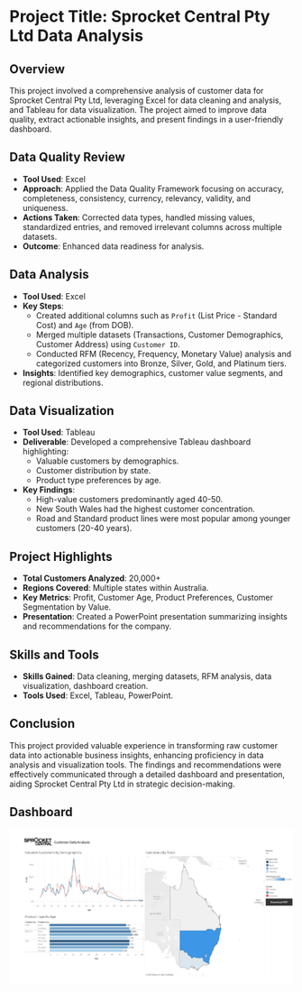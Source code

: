 # Project Title: Sprocket Central Pty Ltd Data Analysis

## Overview
This project involved a comprehensive analysis of customer data for Sprocket Central Pty Ltd, leveraging Excel for data cleaning and analysis, and Tableau for data visualization. The project aimed to improve data quality, extract actionable insights, and present findings in a user-friendly dashboard.

## Data Quality Review
- **Tool Used**: Excel
- **Approach**: Applied the Data Quality Framework focusing on accuracy, completeness, consistency, currency, relevancy, validity, and uniqueness.
- **Actions Taken**: Corrected data types, handled missing values, standardized entries, and removed irrelevant columns across multiple datasets.
- **Outcome**: Enhanced data readiness for analysis.

## Data Analysis
- **Tool Used**: Excel
- **Key Steps**:
  - Created additional columns such as `Profit` (List Price - Standard Cost) and `Age` (from DOB).
  - Merged multiple datasets (Transactions, Customer Demographics, Customer Address) using `Customer ID`.
  - Conducted RFM (Recency, Frequency, Monetary Value) analysis and categorized customers into Bronze, Silver, Gold, and Platinum tiers.
- **Insights**: Identified key demographics, customer value segments, and regional distributions.

## Data Visualization
- **Tool Used**: Tableau
- **Deliverable**: Developed a comprehensive Tableau dashboard highlighting:
  - Valuable customers by demographics.
  - Customer distribution by state.
  - Product type preferences by age.
- **Key Findings**:
  - High-value customers predominantly aged 40-50.
  - New South Wales had the highest customer concentration.
  - Road and Standard product lines were most popular among younger customers (20-40 years).

## Project Highlights
- **Total Customers Analyzed**: 20,000+
- **Regions Covered**: Multiple states within Australia.
- **Key Metrics**: Profit, Customer Age, Product Preferences, Customer Segmentation by Value.
- **Presentation**: Created a PowerPoint presentation summarizing insights and recommendations for the company.

## Skills and Tools
- **Skills Gained**: Data cleaning, merging datasets, RFM analysis, data visualization, dashboard creation.
- **Tools Used**: Excel, Tableau, PowerPoint.

## Conclusion
This project provided valuable experience in transforming raw customer data into actionable business insights, enhancing proficiency in data analysis and visualization tools. The findings and recommendations were effectively communicated through a detailed dashboard and presentation, aiding Sprocket Central Pty Ltd in strategic decision-making.

## Dashboard
![Dashboard Image](/images/Customer-Dashboard.jpg)

